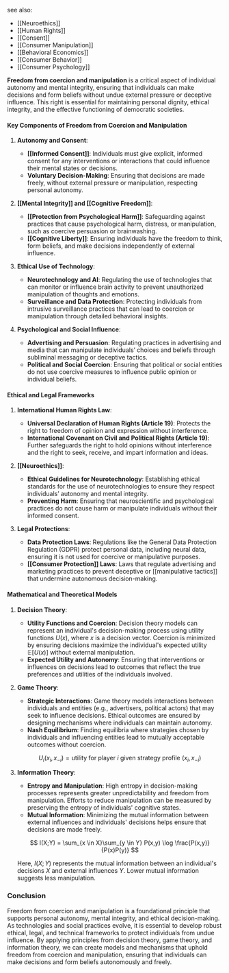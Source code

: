 see also:
- [[Neuroethics]]
- [[Human Rights]]
- [[Consent]]
- [[Consumer Manipulation]]
- [[Behavioral Economics]]
- [[Consumer Behavior]]
- [[Consumer Psychology]]

**Freedom from coercion and manipulation** is a critical aspect of individual autonomy and mental integrity, ensuring that individuals can make decisions and form beliefs without undue external pressure or deceptive influence. This right is essential for maintaining personal dignity, ethical integrity, and the effective functioning of democratic societies.

#### Key Components of Freedom from Coercion and Manipulation

1. **Autonomy and Consent**:
   - **[[Informed Consent]]**: Individuals must give explicit, informed consent for any interventions or interactions that could influence their mental states or decisions.
   - **Voluntary Decision-Making**: Ensuring that decisions are made freely, without external pressure or manipulation, respecting personal autonomy.

2. **[[Mental Integrity]] and [[Cognitive Freedom]]**:
   - **[[Protection from Psychological Harm]]**: Safeguarding against practices that cause psychological harm, distress, or manipulation, such as coercive persuasion or brainwashing.
   - **[[Cognitive Liberty]]**: Ensuring individuals have the freedom to think, form beliefs, and make decisions independently of external influence.

3. **Ethical Use of Technology**:
   - **Neurotechnology and AI**: Regulating the use of technologies that can monitor or influence brain activity to prevent unauthorized manipulation of thoughts and emotions.
   - **Surveillance and Data Protection**: Protecting individuals from intrusive surveillance practices that can lead to coercion or manipulation through detailed behavioral insights.

4. **Psychological and Social Influence**:
   - **Advertising and Persuasion**: Regulating practices in advertising and media that can manipulate individuals’ choices and beliefs through subliminal messaging or deceptive tactics.
   - **Political and Social Coercion**: Ensuring that political or social entities do not use coercive measures to influence public opinion or individual beliefs.

#### Ethical and Legal Frameworks

1. **International Human Rights Law**:
   - **Universal Declaration of Human Rights (Article 19)**: Protects the right to freedom of opinion and expression without interference.
   - **International Covenant on Civil and Political Rights (Article 19)**: Further safeguards the right to hold opinions without interference and the right to seek, receive, and impart information and ideas.

2. **[[Neuroethics]]**:
   - **Ethical Guidelines for Neurotechnology**: Establishing ethical standards for the use of neurotechnologies to ensure they respect individuals’ autonomy and mental integrity.
   - **Preventing Harm**: Ensuring that neuroscientific and psychological practices do not cause harm or manipulate individuals without their informed consent.

3. **Legal Protections**:
   - **Data Protection Laws**: Regulations like the General Data Protection Regulation (GDPR) protect personal data, including neural data, ensuring it is not used for coercive or manipulative purposes.
   - **[[Consumer Protection]] Laws**: Laws that regulate advertising and marketing practices to prevent deceptive or [[manipulative tactics]] that undermine autonomous decision-making.

#### Mathematical and Theoretical Models

1. **Decision Theory**:
   - **Utility Functions and Coercion**: Decision theory models can represent an individual's decision-making process using utility functions $U(x)$, where $x$ is a decision vector. Coercion is minimized by ensuring decisions maximize the individual's expected utility $\mathbb{E}[U(x)]$ without external manipulation.
   - **Expected Utility and Autonomy**: Ensuring that interventions or influences on decisions lead to outcomes that reflect the true preferences and utilities of the individuals involved.

2. **Game Theory**:
   - **Strategic Interactions**: Game theory models interactions between individuals and entities (e.g., advertisers, political actors) that may seek to influence decisions. Ethical outcomes are ensured by designing mechanisms where individuals can maintain autonomy.
   - **Nash Equilibrium**: Finding equilibria where strategies chosen by individuals and influencing entities lead to mutually acceptable outcomes without coercion.

   $$ U_i(x_i, x_{-i}) = \text{utility for player } i \text{ given strategy profile } (x_i, x_{-i}) $$

3. **Information Theory**:
   - **Entropy and Manipulation**: High entropy in decision-making processes represents greater unpredictability and freedom from manipulation. Efforts to reduce manipulation can be measured by preserving the entropy of individuals' cognitive states.
   - **Mutual Information**: Minimizing the mutual information between external influences and individuals' decisions helps ensure that decisions are made freely.

   $$ I(X;Y) = \sum_{x \in X}\sum_{y \in Y} P(x,y) \log \frac{P(x,y)}{P(x)P(y)} $$

   Here, $I(X;Y)$ represents the mutual information between an individual's decisions $X$ and external influences $Y$. Lower mutual information suggests less manipulation.

### Conclusion

Freedom from coercion and manipulation is a foundational principle that supports personal autonomy, mental integrity, and ethical decision-making. As technologies and social practices evolve, it is essential to develop robust ethical, legal, and technical frameworks to protect individuals from undue influence. By applying principles from decision theory, game theory, and information theory, we can create models and mechanisms that uphold freedom from coercion and manipulation, ensuring that individuals can make decisions and form beliefs autonomously and freely.